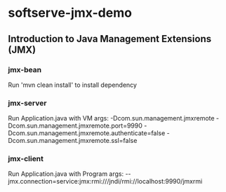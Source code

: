 # softserve-jmx-demo
## Introduction to Java Management Extensions (JMX)

### jmx-bean
Run 'mvn clean install' to install dependency

### jmx-server
Run Application.java with VM args: -Dcom.sun.management.jmxremote -Dcom.sun.management.jmxremote.port=9990 -Dcom.sun.management.jmxremote.authenticate=false -Dcom.sun.management.jmxremote.ssl=false

### jmx-client
Run Application.java with Program args: --jmx.connection=service:jmx:rmi:///jndi/rmi://localhost:9990/jmxrmi
